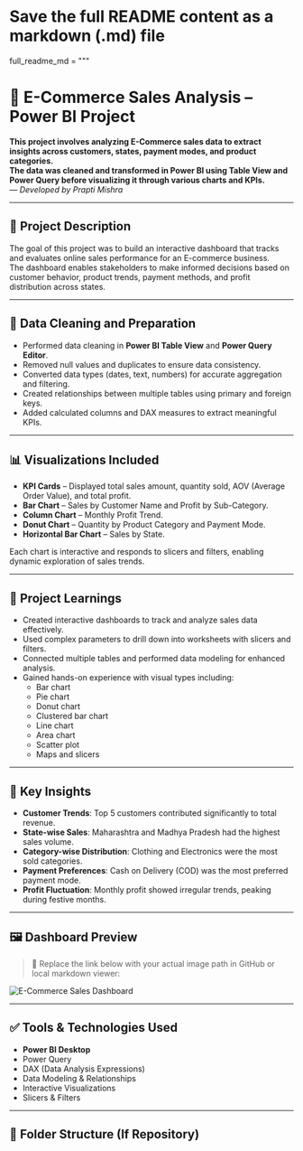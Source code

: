 # Save the full README content as a markdown (.md) file
full_readme_md = """
# 🛒 E-Commerce Sales Analysis – Power BI Project

**This project involves analyzing E-Commerce sales data to extract insights across customers, states, payment modes, and product categories.  
The data was cleaned and transformed in Power BI using Table View and Power Query before visualizing it through various charts and KPIs.**  
*— Developed by Prapti Mishra*

---

## 📌 Project Description

The goal of this project was to build an interactive dashboard that tracks and evaluates online sales performance for an E-commerce business.  
The dashboard enables stakeholders to make informed decisions based on customer behavior, product trends, payment methods, and profit distribution across states.

---

## 🧹 Data Cleaning and Preparation

- Performed data cleaning in **Power BI Table View** and **Power Query Editor**.
- Removed null values and duplicates to ensure data consistency.
- Converted data types (dates, text, numbers) for accurate aggregation and filtering.
- Created relationships between multiple tables using primary and foreign keys.
- Added calculated columns and DAX measures to extract meaningful KPIs.

---

## 📊 Visualizations Included

- **KPI Cards** – Displayed total sales amount, quantity sold, AOV (Average Order Value), and total profit.
- **Bar Chart** – Sales by Customer Name and Profit by Sub-Category.
- **Column Chart** – Monthly Profit Trend.
- **Donut Chart** – Quantity by Product Category and Payment Mode.
- **Horizontal Bar Chart** – Sales by State.

Each chart is interactive and responds to slicers and filters, enabling dynamic exploration of sales trends.

---

## 🧠 Project Learnings

- Created interactive dashboards to track and analyze sales data effectively.
- Used complex parameters to drill down into worksheets with slicers and filters.
- Connected multiple tables and performed data modeling for enhanced analysis.
- Gained hands-on experience with visual types including:
  - Bar chart
  - Pie chart
  - Donut chart
  - Clustered bar chart
  - Line chart
  - Area chart
  - Scatter plot
  - Maps and slicers

---

## 🎯 Key Insights

- **Customer Trends**: Top 5 customers contributed significantly to total revenue.
- **State-wise Sales**: Maharashtra and Madhya Pradesh had the highest sales volume.
- **Category-wise Distribution**: Clothing and Electronics were the most sold categories.
- **Payment Preferences**: Cash on Delivery (COD) was the most preferred payment mode.
- **Profit Fluctuation**: Monthly profit showed irregular trends, peaking during festive months.

---

## 🖼️ Dashboard Preview

> 📌 Replace the link below with your actual image path in GitHub or local markdown viewer:

![E-Commerce Sales Dashboard](images/ecommerce_dashboard.png)

---

## ✅ Tools & Technologies Used

- **Power BI Desktop**
- Power Query
- DAX (Data Analysis Expressions)
- Data Modeling & Relationships
- Interactive Visualizations
- Slicers & Filters

---

## 📂 Folder Structure (If Repository)

